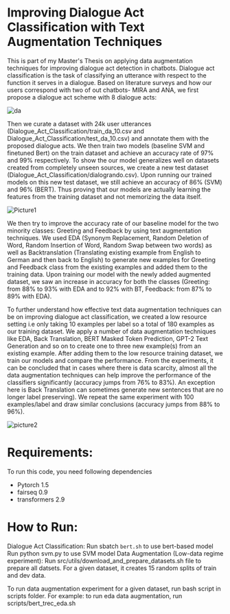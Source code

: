 # Improving Dialogue Act Classification with Text Augmentation Techniques

This is part of my Master's Thesis on applying data augmentation techniques for improving dialogue act detection in chatbots. Dialogue act classification is the task of classifying an utterance with respect to the function it serves in a dialogue. Based on literature surveys and how our users correspond with two of out chatbots- MIRA and ANA, we first propose a dialogue act scheme with 8 dialogue acts:

![da](https://user-images.githubusercontent.com/42430946/213807350-8e70e9bd-f461-49f4-badd-4f743ab301db.PNG)

Then we curate a dataset with 24k user utterances (Dialogue_Act_Classification/train_da_10.csv and Dialogue_Act_Classification/test_da_10.csv) and annotate them with the proposed dialogue acts. We then train two models (baseline SVM and finetuned Bert) on the train dataset and achieve an accuracy rate of 97% and 99% respectively. To show the our model generalizes well on datasets created from completely unseen sources, we create a new test dataset (Dialogue_Act_Classification/dialogrando.csv). Upon running our trained models on this new test dataset, we still achieve an accuracy of 86% (SVM) and 96% (BERT). Thus proving that our models are actually learning the features from the training dataset and not memorizing the data itself.  

![Picture1](https://user-images.githubusercontent.com/42430946/213808465-902940fe-e184-4a85-b7bb-792bc4460a13.png)

We then try to improve the accuracy rate of our baseline model for the two minority classes: Greeting and Feedback by using text augmentation techniques. We used EDA (Synonym Replacement, Random Deletion of Word, Random Insertion of Word, Random Swap between two words) as well as Backtranslation (Translating existing example from English to German and then back to English) to generate new examples for Greeting and Feedback class from the existing examples and added them to the training data. Upon training our model with the newly added augmented dataset, we saw an increase in accuracy for both the classes (Greeting: from 88% to 93% with EDA and to 92% with BT, Feedback: from 87% to 89% with EDA).

To further understand how effective text data augmentation techniques can be on improving dialogue act classification, we created a low resource setting i.e only taking 10 examples per label so a total of 180 examples as our training dataset. We apply a number of data augmentation techniques like EDA, Back Translation, BERT Masked Token Prediction, GPT-2 Text Generation and so on to create one to three new example(s) from an existing example. After adding them to the low resource training dataset, we train our models and compare the performance. From the experiments, it can be concluded that in cases where there is data scarcity, almost all the data augmentation techniques can help improve the performance of the classifiers significantly (accuracy jumps from 76% to 83%). An exception here is Back Translation can sometimes generate new sentences that are no longer label preserving). We repeat the same experiment with 100 examples/label and draw similar conclusions (accuracy jumps from 88% to 96%).

![picture2](https://user-images.githubusercontent.com/42430946/213809510-9aae5594-124c-4305-8294-29ac468ce5c5.PNG)

# Requirements:
To run this code, you need following dependencies
- Pytorch 1.5
- fairseq 0.9
- transformers 2.9

# How to Run:
Dialogue Act Classification:
Run sbatch <code>bert.sh</code> to use bert-based model
Run python svm.py to use SVM model
Data Augmentation (Low-data regime experiment):
Run src/utils/download_and_prepare_datasets.sh file to prepare all datsets.
For a given dataset, it creates 15 random splits of train and dev data.

To run data augmentation experiment for a given dataset, run bash script in scripts folder. For example: to run eda data augmentation,
run scripts/bert_trec_eda.sh

